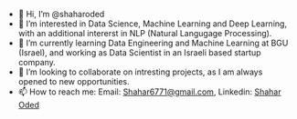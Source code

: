 - 👋 Hi, I’m @shaharoded
- 👀 I’m interested in Data Science, Machine Learning and Deep Learning, with an additional intererst in NLP (Natural Langugage Processing).
- 🌱 I’m currently learning Data Engineering and Machine Learning at BGU (Israel), and working as Data Scientist in an Israeli based startup company.
- 💞️ I’m looking to collaborate on intresting projects, as I am always opened to new opportunities.
- 📫 How to reach me: Email: Shahar6771@gmail.com, Linkedin: [Shahar Oded](https://www.linkedin.com/in/shahar-oded-bb0a7a24a/)

<!---
shaharoded/shaharoded is a ✨ special ✨ repository because its `README.md` (this file) appears on your GitHub profile.
You can click the Preview link to take a look at your changes.
--->
